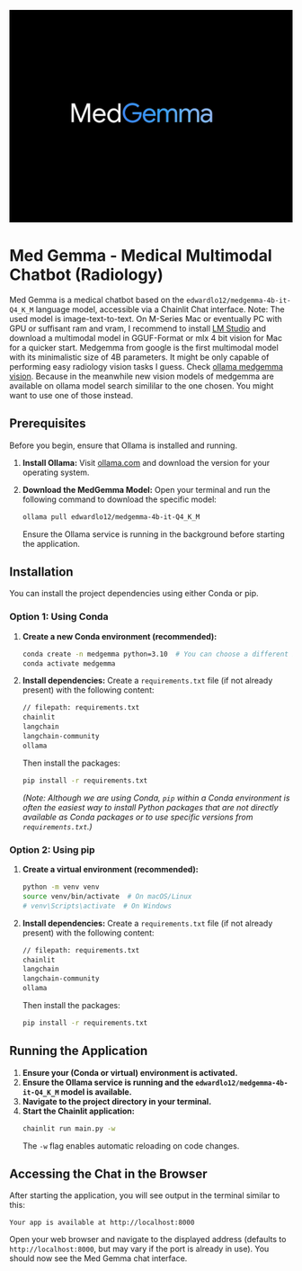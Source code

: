 ![Med Gemma Logo](./medgemma.jpeg)

# Med Gemma - Medical Multimodal Chatbot (Radiology)

Med Gemma is a medical chatbot based on the `edwardlo12/medgemma-4b-it-Q4_K_M` language model, accessible via a Chainlit Chat interface. Note: The used model is image-text-to-text. On M-Series Mac or eventually PC with GPU or suffisant ram and vram, I recommend to install [LM Studio](https://lmstudio.ai) and download a multimodal model in GGUF-Format or mlx 4 bit vision for Mac for a quicker start. Medgemma from google is the first multimodal model with its minimalistic size of 4B parameters. It might be only capable of performing easy radiology vision tasks I guess. Check [ollama medgemma vision](https://ollama.com/search?q=medgemma). Because in the meanwhile new vision models of medgemma are available on ollama model search simililar to the one chosen. You might want to use one of those instead.

## Prerequisites

Before you begin, ensure that Ollama is installed and running.

1.  **Install Ollama:**
    Visit [ollama.com](https://ollama.com/download) and download the version for your operating system.

2.  **Download the MedGemma Model:**
    Open your terminal and run the following command to download the specific model:
    ```bash
    ollama pull edwardlo12/medgemma-4b-it-Q4_K_M
    ```
    Ensure the Ollama service is running in the background before starting the application.

## Installation

You can install the project dependencies using either Conda or pip.

### Option 1: Using Conda

1.  **Create a new Conda environment (recommended):**
    ```bash
    conda create -n medgemma python=3.10  # You can choose a different Python version if desired
    conda activate medgemma
    ```

2.  **Install dependencies:**
    Create a `requirements.txt` file (if not already present) with the following content:
    ```txt
    // filepath: requirements.txt
    chainlit
    langchain
    langchain-community
    ollama
    ```
    Then install the packages:
    ```bash
    pip install -r requirements.txt
    ```
    *(Note: Although we are using Conda, `pip` within a Conda environment is often the easiest way to install Python packages that are not directly available as Conda packages or to use specific versions from `requirements.txt`.)*

### Option 2: Using pip

1.  **Create a virtual environment (recommended):**
    ```bash
    python -m venv venv
    source venv/bin/activate  # On macOS/Linux
    # venv\Scripts\activate  # On Windows
    ```

2.  **Install dependencies:**
    Create a `requirements.txt` file (if not already present) with the following content:
    ```txt
    // filepath: requirements.txt
    chainlit
    langchain
    langchain-community
    ollama
    ```
    Then install the packages:
    ```bash
    pip install -r requirements.txt
    ```

## Running the Application

1.  **Ensure your (Conda or virtual) environment is activated.**
2.  **Ensure the Ollama service is running and the `edwardlo12/medgemma-4b-it-Q4_K_M` model is available.**
3.  **Navigate to the project directory in your terminal.**
4.  **Start the Chainlit application:**
    ```bash
    chainlit run main.py -w
    ```
    The `-w` flag enables automatic reloading on code changes.

## Accessing the Chat in the Browser

After starting the application, you will see output in the terminal similar to this:

```
Your app is available at http://localhost:8000
```

Open your web browser and navigate to the displayed address (defaults to `http://localhost:8000`, but may vary if the port is already in use). You should now see the Med Gemma chat interface.
